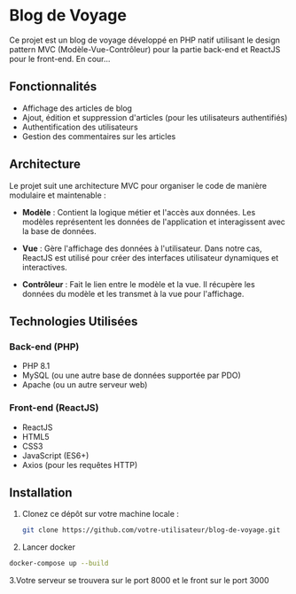 # Blog de Voyage

Ce projet est un blog de voyage développé en PHP natif utilisant le design pattern MVC (Modèle-Vue-Contrôleur) pour la partie back-end et ReactJS pour le front-end.
En cour...
## Fonctionnalités

- Affichage des articles de blog
- Ajout, édition et suppression d'articles (pour les utilisateurs authentifiés)
- Authentification des utilisateurs
- Gestion des commentaires sur les articles

## Architecture

Le projet suit une architecture MVC pour organiser le code de manière modulaire et maintenable :

- **Modèle** : Contient la logique métier et l'accès aux données. Les modèles représentent les données de l'application et interagissent avec la base de données.

- **Vue** : Gère l'affichage des données à l'utilisateur. Dans notre cas, ReactJS est utilisé pour créer des interfaces utilisateur dynamiques et interactives.

- **Contrôleur** : Fait le lien entre le modèle et la vue. Il récupère les données du modèle et les transmet à la vue pour l'affichage.

## Technologies Utilisées

### Back-end (PHP)

- PHP 8.1
- MySQL (ou une autre base de données supportée par PDO)
- Apache (ou un autre serveur web)

### Front-end (ReactJS)

- ReactJS
- HTML5
- CSS3
- JavaScript (ES6+)
- Axios (pour les requêtes HTTP)

## Installation

1. Clonez ce dépôt sur votre machine locale :

   ```bash
   git clone https://github.com/votre-utilisateur/blog-de-voyage.git
   ```

2. Lancer docker
 ```bash
docker-compose up --build
```
3.Votre serveur se trouvera sur le port 8000 et le front sur le port 3000
